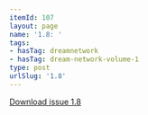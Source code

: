 ```yaml
---
itemId: 107
layout: page
name: '1.8: '
tags:
- hasTag: dreamnetwork
- hasTag: dream-network-volume-1
type: post
urlSlug: '1.8'
---
```

<a href="files/pdfs/Volume_1/1.8_Dream_Network_Bulletin_Vol.1_No.8.pdf" download="">Download issue 1.8</a>